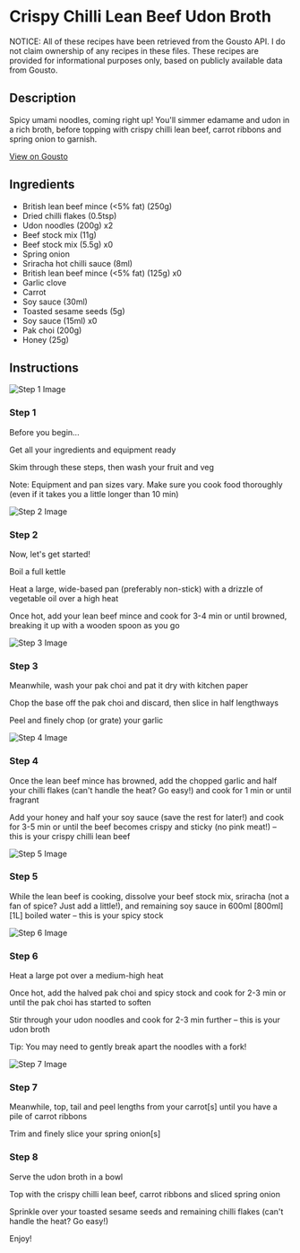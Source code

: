 # Crispy Chilli Lean Beef Udon Broth

NOTICE: All of these recipes have been retrieved from the Gousto API. I do not claim ownership of any recipes in these files. These recipes are provided for informational purposes only, based on publicly available data from Gousto.

## Description

Spicy umami noodles, coming right up! You'll simmer edamame and udon in a rich broth, before topping with crispy chilli lean beef, carrot ribbons and spring onion to garnish.  

[View on Gousto](https://www.gousto.co.uk/recipes/cookbook/crispy-chilli-lean-beef-udon-broth)

## Ingredients

- British lean beef mince (<5% fat) (250g)
- Dried chilli flakes (0.5tsp)
- Udon noodles (200g) x2
- Beef stock mix (11g)
- Beef stock mix (5.5g) x0
- Spring onion
- Sriracha hot chilli sauce (8ml)
- British lean beef mince (<5% fat) (125g) x0
- Garlic clove
- Carrot
- Soy sauce (30ml)
- Toasted sesame seeds (5g)
- Soy sauce (15ml) x0
- Pak choi (200g)
- Honey (25g)

## Instructions

![Step 1 Image](https://production-media.gousto.co.uk/cms/recipe-step-image/Admin-10mm-Step-1-1613742775478-x200.jpg)

### Step 1

Before you begin...

Get all your ingredients and equipment ready

Skim through these steps, then wash your fruit and veg

Note: Equipment and pan sizes vary. Make sure you cook food thoroughly (even if it takes you a little longer than 10 min)

![Step 2 Image](https://production-media.gousto.co.uk/cms/recipe-step-image/step-2-1613742782108-x200.jpg)

### Step 2

Now, let's get started!

Boil a full kettle

Heat a large, wide-based pan (preferably non-stick) with a drizzle of vegetable oil over a high heat

Once hot, add your lean beef mince and cook for 3-4 min or until browned, breaking it up with a wooden spoon as you go

![Step 3 Image](https://production-media.gousto.co.uk/cms/recipe-step-image/step-3-1620750212326-x200.jpg)

### Step 3

Meanwhile, wash your pak choi and pat it dry with kitchen paper

Chop the base off the pak choi and discard, then slice in half lengthways

Peel and finely chop (or grate) your garlic

![Step 4 Image](https://production-media.gousto.co.uk/cms/recipe-step-image/step-4-1613742799511-x200.jpg)

### Step 4

Once the lean beef mince has browned, add the chopped garlic and half your chilli flakes (can't handle the heat? Go easy!) and cook for 1 min or until fragrant

Add your honey and half your soy sauce (save the rest for later!) and cook for 3-5 min or until the beef becomes crispy and sticky (no pink meat!) – this is your crispy chilli lean beef

![Step 5 Image](https://production-media.gousto.co.uk/cms/recipe-step-image/step-5-1613742815376-x200.jpg)

### Step 5

While the lean beef is cooking, dissolve your beef stock mix, sriracha (not a fan of spice? Just add a little!), and remaining soy sauce in 600ml <span class="text-purple">[800ml]</span> <span class="text-danger">[1L] </span>boiled water – this is your spicy stock

![Step 6 Image](https://production-media.gousto.co.uk/cms/recipe-step-image/step-6-1613742838238-x200.jpg)

### Step 6

Heat a large pot over a medium-high heat

Once hot, add the halved pak choi and spicy stock and cook for 2-3 min or until the pak choi has started to soften

Stir through your udon noodles and cook for 2-3 min further – this is your udon broth

Tip: You may need to gently break apart the noodles with a fork!

![Step 7 Image](https://production-media.gousto.co.uk/cms/recipe-step-image/step-7-1613742833167-x200.jpg)

### Step 7

Meanwhile, top, tail and peel lengths from your carrot[s] until you have a pile of carrot ribbons

Trim and finely slice your spring onion[s]

### Step 8

Serve the udon broth in a bowl

Top with the crispy chilli lean beef, carrot ribbons and sliced spring onion

Sprinkle over your toasted sesame seeds and remaining chilli flakes (can't handle the heat? Go easy!)

Enjoy!

